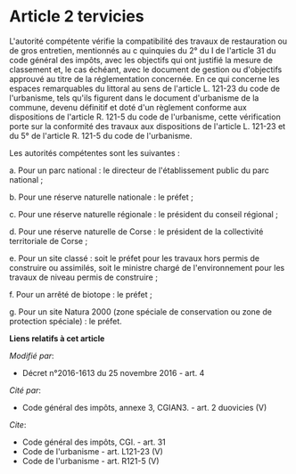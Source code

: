 # Article 2 tervicies

L'autorité compétente vérifie la compatibilité des travaux de restauration ou de gros entretien, mentionnés au c quinquies du
2° du I de l'article 31 du code général des impôts, avec les objectifs qui ont justifié la mesure de classement et, le cas
échéant, avec le document de gestion ou d'objectifs approuvé au titre de la réglementation concernée. En ce qui concerne les
espaces remarquables du littoral au sens de l'article L. 121-23 du code de l'urbanisme, tels qu'ils figurent dans le document
d'urbanisme de la commune, devenu définitif et doté d'un règlement conforme aux dispositions de l'article R. 121-5 du code de
l'urbanisme, cette vérification porte sur la conformité des travaux aux dispositions de l'article L. 121-23 et du 5° de
l'article R. 121-5 du code de l'urbanisme. 

Les autorités compétentes sont les suivantes : 

a. Pour un parc national : le directeur de l'établissement public du parc national ; 

b. Pour une réserve naturelle nationale : le préfet ; 

c. Pour une réserve naturelle régionale : le président du conseil régional ; 

d. Pour une réserve naturelle de Corse : le président de la collectivité territoriale de Corse ; 

e. Pour un site classé : soit le préfet pour les travaux hors permis de construire ou assimilés, soit le ministre chargé de
l'environnement pour les travaux de niveau permis de construire ; 

f. Pour un arrêté de biotope : le préfet ; 

g. Pour un site Natura 2000 (zone spéciale de conservation ou zone de protection spéciale) : le préfet.

**Liens relatifs à cet article**

_Modifié par_:

  - Décret n°2016-1613 du 25 novembre 2016 - art. 4

_Cité par_:

  - Code général des impôts, annexe 3, CGIAN3. - art. 2 duovicies (V)

_Cite_:

  - Code général des impôts, CGI. - art. 31
  - Code de l'urbanisme - art. L121-23 (V)
  - Code de l'urbanisme - art. R121-5 (V)

